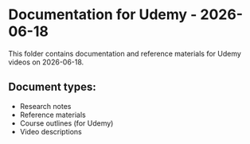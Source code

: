 # Documentation for Udemy - 2026-06-18

This folder contains documentation and reference materials for Udemy videos on 2026-06-18.

## Document types:
- Research notes
- Reference materials
- Course outlines (for Udemy)
- Video descriptions
